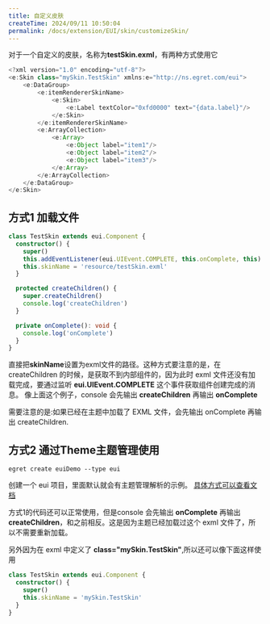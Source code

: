 ```yaml
---
title: 自定义皮肤
createTime: 2024/09/11 10:50:04
permalink: /docs/extension/EUI/skin/customizeSkin/
---
```

对于一个自定义的皮肤，名称为**testSkin.exml**，有两种方式使用它
~~~ typescript
<?xml version="1.0" encoding="utf-8"?>
<e:Skin class="mySkin.TestSkin" xmlns:e="http://ns.egret.com/eui">
	<e:DataGroup>
		<e:itemRendererSkinName>
			<e:Skin>
				<e:Label textColor="0xfd0000" text="{data.label}"/>
			</e:Skin>
		</e:itemRendererSkinName>
		<e:ArrayCollection>
			<e:Array>
				<e:Object label="item1"/>
				<e:Object label="item2"/>
				<e:Object label="item3"/>
			</e:Array>
		</e:ArrayCollection>
	</e:DataGroup>
</e:Skin>
~~~

## 方式1 加载文件
~~~ typescript
class TestSkin extends eui.Component {
  constructor() {
    super()
    this.addEventListener(eui.UIEvent.COMPLETE, this.onComplete, this)
    this.skinName = 'resource/testSkin.exml'
  }

  protected createChildren() {
    super.createChildren()
    console.log('createChildren')
  }

  private onComplete(): void {
    console.log('onComplete')
  }
}
~~~
直接把**skinName**设置为exml文件的路径。这种方式要注意的是，在 createChildren 的时候，是获取不到内部组件的，因为此时 exml 文件还没有加载完成，要通过监听 **eui.UIEvent.COMPLETE** 这个事件获取组件创建完成的消息。
像上面这个例子，console 会先输出 **createChildren** 再输出 **onComplete**

需要注意的是:如果已经在主题中加载了 EXML 文件，会先输出 onComplete 再输出 createChildren.

## 方式2 通过Theme主题管理使用
~~~
egret create euiDemo --type eui
~~~
创建一个 eui 项目，里面默认就会有主题管理解析的示例。
[具体方式可以查看文档](../theme/README.md)

方式1的代码还可以正常使用，但是console 会先输出 **onComplete** 再输出 **createChildren**，和之前相反。这是因为主题已经加载过这个 exml 文件了，所以不需要重新加载。

另外因为在 exml 中定义了 **class="mySkin.TestSkin"**,所以还可以像下面这样使用
~~~ typescript
class TestSkin extends eui.Component {
  constructor() {
    super()
    this.skinName = 'mySkin.TestSkin'
  }
}
~~~
